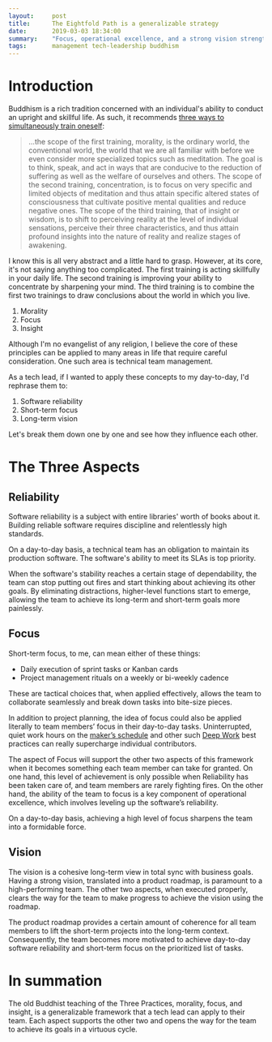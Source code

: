 ```yaml
---
layout:     post
title:      The Eightfold Path is a generalizable strategy
date:       2019-03-03 18:34:00
summary:    "Focus, operational excellence, and a strong vision strengthen each other."
tags:       management tech-leadership buddhism
---
```


# Introduction

Buddhism is a rich tradition concerned with an individual's ability to conduct an upright and skillful life. As such, it recommends [three ways to simultaneously train oneself](https://www.mctb.org/mctb2/table-of-contents/part-i-the-fundamentals/8-the-three-trainings-revisited/):

> ...the scope of the first training, morality, is the ordinary world, the conventional world, the world that we are all familiar with before we even consider more specialized topics such as meditation. The goal is to think, speak, and act in ways that are conducive to the reduction of suffering as well as the welfare of ourselves and others. The scope of the second training, concentration, is to focus on very specific and limited objects of meditation and thus attain specific altered states of consciousness that cultivate positive mental qualities and reduce negative ones. The scope of the third training, that of insight or wisdom, is to shift to perceiving reality at the level of individual sensations, perceive their three characteristics, and thus attain profound insights into the nature of reality and realize stages of awakening.

I know this is all very abstract and a little hard to grasp. However, at its core, it's not saying anything too complicated. The first training is acting skillfully in your daily life. The second training is improving your ability to concentrate by sharpening your mind. The third training is to combine the first two trainings to draw conclusions about the world in which you live.

1. Morality
2. Focus
3. Insight

Although I'm no evangelist of any religion, I believe the core of these principles can be applied to many areas in life that require careful consideration. One such area is technical team management.

As a tech lead, if I wanted to apply these concepts to my day-to-day, I'd rephrase them to:

1. Software reliability
2. Short-term focus 
3. Long-term vision

Let's break them down one by one and see how they influence each other.

# The Three Aspects

## Reliability

Software reliability is a subject with entire libraries' worth of books about it. Building reliable software requires discipline and relentlessly high standards.

On a day-to-day basis, a technical team has an obligation to maintain its production software. The software's ability to meet its SLAs is top priority.

When the software's stability reaches a certain stage of dependability, the team can stop putting out fires and start thinking about achieving its other goals. By eliminating distractions, higher-level functions start to emerge, allowing the team to achieve its long-term and short-term goals more painlessly.

## Focus

Short-term focus, to me, can mean either of these things:

- Daily execution of sprint tasks or Kanban cards
- Project management rituals on a weekly or bi-weekly cadence

These are tactical choices that, when applied effectively, allows the team to collaborate seamlessly and break down tasks into bite-size pieces.

In addition to project planning, the idea of focus could also be applied literally to team members’ focus in their day-to-day tasks. Uninterrupted, quiet work hours on the [maker’s schedule](http://www.paulgraham.com/makersschedule.html) and other such [Deep Work](http://calnewport.com/books/deep-work/) best practices can really supercharge individual contributors.

The aspect of Focus will support the other two aspects of this  framework when it becomes something each team member can take for granted. On one hand, this level of achievement is only possible when Reliability has been taken care of, and team members are rarely fighting fires. On the other hand, the ability of the team to focus is a key component of operational excellence, which involves leveling up the software’s reliability.

On a day-to-day basis, achieving a high level of focus sharpens the team into a formidable force.

## Vision

The vision is a cohesive long-term view in total sync with business goals. Having a strong vision, translated into a product roadmap, is paramount to a high-performing team.  The other two aspects, when executed properly, clears the way for the team to make progress to achieve the vision using the roadmap.

The product roadmap provides a certain amount of coherence for all team members to lift the short-term projects into the long-term context. Consequently, the team becomes more motivated to achieve day-to-day software reliability and short-term focus on the prioritized list of tasks.

# In summation
The old Buddhist teaching of the Three Practices, morality, focus, and insight, is a generalizable framework that a tech lead can apply to their team. Each aspect supports the other two and opens the way for the team to achieve its goals in a virtuous cycle.